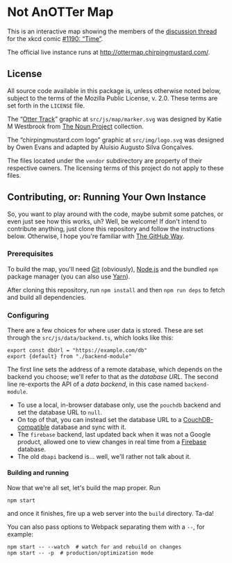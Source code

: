 # Not AnOTTer Map

This is an interactive map showing the members of the [discussion thread][OTT] for the xkcd comic [#1190: “Time”][OTC].

The official live instance runs at http://ottermap.chirpingmustard.com/.


## License

All source code available in this package is, unless otherwise noted below, subject to the terms of the Mozilla Public License, v. 2.0.  These terms are set forth in the `LICENSE` file.

The “[Otter Track]” graphic at `src/js/map/marker.svg` was designed by Katie M Westbrook from [The Noun Project] collection.

The “chirpingmustard.com logo” graphic at `src/img/logo.svg` was designed by Owen Evans and adapted by Aluísio Augusto Silva Gonçalves.

The files located under the `vendor` subdirectory are property of their respective owners.  The licensing terms of this project do not apply to these files.


## Contributing, or: Running Your Own Instance

So, you want to play around with the code, maybe submit some patches, or even just see how this works, uh?  Well, be welcome!  If don't intend to contribute anything, just clone this repository and follow the instructions below.  Otherwise, I hope you're familiar with [The GitHub Way].

### Prerequisites

To build the map, you'll need [Git] (obviously), [Node.js] and the bundled `npm` package manager (you can also use [Yarn]).

After cloning this repository, run `npm install` and then `npm run deps` to fetch and build all dependencies.

### Configuring

There are a few choices for where user data is stored.  These are set through the `src/js/data/backend.ts`, which looks like this:

    export const dbUrl = "https://example.com/db"
    export {default} from "./backend-module"

The first line sets the address of a remote database, which depends on the backend you choose; we'll refer to that as the _database URL_.  The second line re-exports the API of a _data backend_, in this case named `backend-module`.

- To use a local, in-browser database only, use the `pouchdb` backend and set the database URL to `null`.
- On top of that, you can instead set the database URL to a [CouchDB-compatible][PouchDB/HTTP] database and sync with it.
- The `firebase` backend, last updated back when it was not a Google product, allowed one to view changes in real time from a [Firebase] database.
- The old `dbapi` backend is… well, we'll rather not talk about it.

#### Building and running

Now that we're all set, let's build the map proper.  Run

    npm start

and once it finishes, fire up a web server into the `build` directory.  Ta-da!

You can also pass options to Webpack separating them with a `--`, for example:

    npm start -- --watch  # watch for and rebuild on changes
    npm start -- -p  # production/optimization mode


[OTT]:               http://forums.xkcd.com/viewtopic.php?t=101043
[OTC]:               https://xkcd.com/1190/
[Otter Track]:       https://thenounproject.com/term/otter-track/3498/
[The Noun Project]:  https://thenounproject.com/
[The GitHub Way]:    https://help.github.com/articles/fork-a-repo
[Git]:               https://git-scm.com/
[Node.js]:           https://nodejs.org/
[Yarn]:              https://yarnpkg.com/
[PouchDB/HTTP]:      https://pouchdb.com/adapters.html#pouchdb_over_http
[Firebase]:          https://www.firebase.com/
